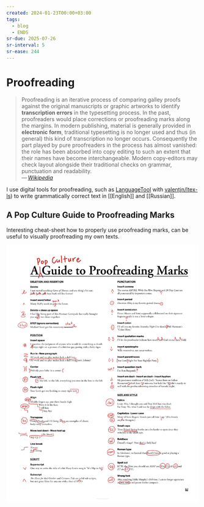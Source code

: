 ```yaml
---
created: 2024-01-23T00:00+03:00
tags:
  - blog
  - ENDS
sr-due: 2025-07-26
sr-interval: 5
sr-ease: 244
---
```


# Proofreading

> Proofreading is an iterative process of comparing galley proofs against the original manuscripts or graphic artworks to identify **transcription errors** in the typesetting process. In the past, proofreaders would place corrections or proofreading marks along the margins. In modern publishing, material is generally provided in **electronic form**, traditional typesetting is no longer used and thus (in general) this kind of transcription no longer occurs. Consequently the part played by pure proofreaders in the process has almost vanished: the role has been absorbed into copy editing to such an extent that their names have become interchangeable. Modern copy-editors may check layout alongside their traditional checks on grammar, punctuation and readability.\
> — <cite>[Wikipedia](https://en.wikipedia.org/wiki/Proofreading)</cite>

I use digital tools for proofreading, such as [LanguageTool](https://languagetool.org/ru) with [valentjn/ltex-ls](https://github.com/valentjn/ltex-ls)) to write grammatically correct text in [[English]] and [[Russian]].

## A Pop Culture Guide to Proofreading Marks

Interesting cheat-sheet how to properly use proofreading marks, can be useful to visually proofreading my own texts.

[![A Pop Culture Guide to Proofreading Marks](./img/ref-Proofreading.webp)](https://popchart.co/products/a-pop-culture-guide-to-proofreading-marks)
